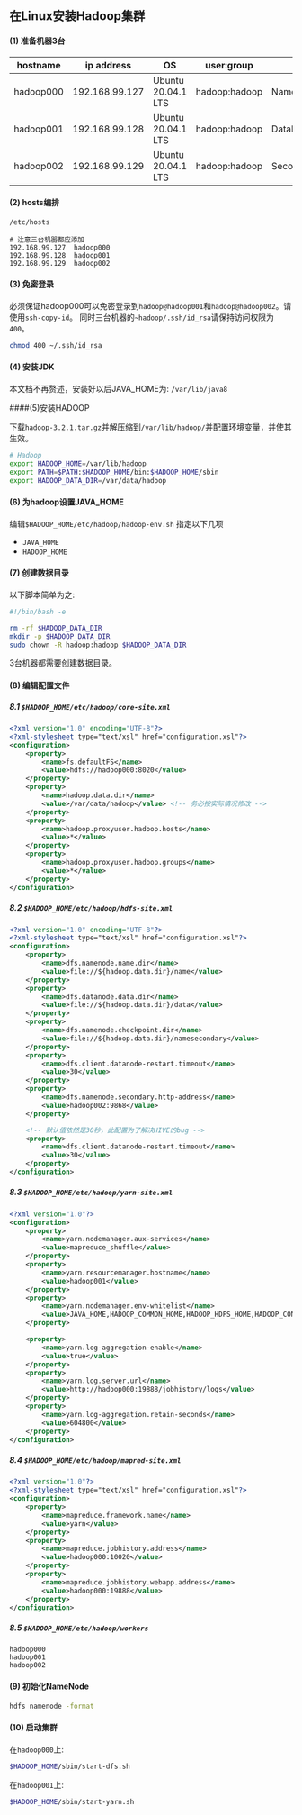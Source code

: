 ## 在Linux安装Hadoop集群

#### (1) 准备机器3台

hostname    | ip address         | OS                 | user:group           | role
----------|----------------------|--------------------|----------------------|--------------------------------------------
hadoop000  | 192.168.99.127      | Ubuntu 20.04.1 LTS | hadoop:hadoop        | NameNode,DataNode,NodeManager,JobHistoryServer
hadoop001  | 192.168.99.128      | Ubuntu 20.04.1 LTS | hadoop:hadoop        | DataNode,ResourceManager,NodeManager,DataNode
hadoop002  | 192.168.99.129      | Ubuntu 20.04.1 LTS | hadoop:hadoop        | SecondaryNameNode,NodeManager,DataNode

#### (2) hosts编排

`/etc/hosts`

```
# 注意三台机器都应添加
192.168.99.127  hadoop000
192.168.99.128  hadoop001
192.168.99.129  hadoop002
```

#### (3) 免密登录

必须保证hadoop000可以免密登录到`hadoop@hadoop001`和`hadoop@hadoop002`。请使用`ssh-copy-id`。
同时三台机器的`~hadoop/.ssh/id_rsa`请保持访问权限为`400`。

```bash
chmod 400 ~/.ssh/id_rsa
```

#### (4) 安装JDK

本文档不再赘述，安装好以后JAVA_HOME为: `/var/lib/java8`

####(5)安装HADOOP

下载`hadoop-3.2.1.tar.gz`并解压缩到`/var/lib/hadoop/`并配置环境变量，并使其生效。

```bash
# Hadoop
export HADOOP_HOME=/var/lib/hadoop
export PATH=$PATH:$HADOOP_HOME/bin:$HADOOP_HOME/sbin
export HADOOP_DATA_DIR=/var/data/hadoop
```

#### (6) 为hadoop设置JAVA_HOME

编辑`$HADOOP_HOME/etc/hadoop/hadoop-env.sh` 指定以下几项

* `JAVA_HOME`
* `HADOOP_HOME`

#### (7) 创建数据目录

以下脚本简单为之:

```bash
#!/bin/bash -e

rm -rf $HADOOP_DATA_DIR
mkdir -p $HADOOP_DATA_DIR
sudo chown -R hadoop:hadoop $HADOOP_DATA_DIR
```

3台机器都需要创建数据目录。

#### (8) 编辑配置文件

##### 8.1 `$HADOOP_HOME/etc/hadoop/core-site.xml`

```xml
<?xml version="1.0" encoding="UTF-8"?>
<?xml-stylesheet type="text/xsl" href="configuration.xsl"?>
<configuration>
    <property>
        <name>fs.defaultFS</name>
        <value>hdfs://hadoop000:8020</value>
    </property>
    <property>
        <name>hadoop.data.dir</name>
        <value>/var/data/hadoop</value> <!-- 务必按实际情况修改 -->
    </property>
    <property>
        <name>hadoop.proxyuser.hadoop.hosts</name>
        <value>*</value>
    </property>
    <property>
        <name>hadoop.proxyuser.hadoop.groups</name>
        <value>*</value>
    </property>
</configuration>
```

##### 8.2 `$HADOOP_HOME/etc/hadoop/hdfs-site.xml`

```xml
<?xml version="1.0" encoding="UTF-8"?>
<?xml-stylesheet type="text/xsl" href="configuration.xsl"?>
<configuration>
    <property>
        <name>dfs.namenode.name.dir</name>
        <value>file://${hadoop.data.dir}/name</value>
    </property>
    <property>
        <name>dfs.datanode.data.dir</name>
        <value>file://${hadoop.data.dir}/data</value>
    </property>
    <property>
        <name>dfs.namenode.checkpoint.dir</name>
        <value>file://${hadoop.data.dir}/namesecondary</value>
    </property>
    <property>
        <name>dfs.client.datanode-restart.timeout</name>
        <value>30</value>
    </property>
    <property>
        <name>dfs.namenode.secondary.http-address</name>
        <value>hadoop002:9868</value>
    </property>

    <!-- 默认值依然是30秒，此配置为了解决HIVE的bug -->
    <property>
        <name>dfs.client.datanode-restart.timeout</name>
        <value>30</value>
    </property>
</configuration>
```

##### 8.3 `$HADOOP_HOME/etc/hadoop/yarn-site.xml`

```xml
<?xml version="1.0"?>
<configuration>
    <property>
        <name>yarn.nodemanager.aux-services</name>
        <value>mapreduce_shuffle</value>
    </property>
    <property>
        <name>yarn.resourcemanager.hostname</name>
        <value>hadoop001</value>
    </property>
    <property>
        <name>yarn.nodemanager.env-whitelist</name>
        <value>JAVA_HOME,HADOOP_COMMON_HOME,HADOOP_HDFS_HOME,HADOOP_CONF_DIR,CLASSPATH_PREPEND_DISTCACHE,HADOOP_YARN_HOME,HADOOP_MAPRED_HOME</value>
    </property>

    <property>
        <name>yarn.log-aggregation-enable</name>
        <value>true</value>
    </property>
    <property>
        <name>yarn.log.server.url</name>
        <value>http://hadoop000:19888/jobhistory/logs</value>
    </property>
    <property>
        <name>yarn.log-aggregation.retain-seconds</name>
        <value>604800</value>
    </property>
</configuration>
```

##### 8.4 `$HADOOP_HOME/etc/hadoop/mapred-site.xml`

```xml
<?xml version="1.0"?>
<?xml-stylesheet type="text/xsl" href="configuration.xsl"?>
<configuration>
    <property>
        <name>mapreduce.framework.name</name>
        <value>yarn</value>
    </property>
    <property>
        <name>mapreduce.jobhistory.address</name>
        <value>hadoop000:10020</value>
    </property>
    <property>
        <name>mapreduce.jobhistory.webapp.address</name>
        <value>hadoop000:19888</value>
    </property>
</configuration>
```

##### 8.5 `$HADOOP_HOME/etc/hadoop/workers`

```text
hadoop000
hadoop001
hadoop002
```

#### (9) 初始化NameNode

```bash
hdfs namenode -format
```

#### (10) 启动集群

在`hadoop000`上:

```bash
$HADOOP_HOME/sbin/start-dfs.sh
```

在`hadoop001`上:

```bash
$HADOOP_HOME/sbin/start-yarn.sh
```
